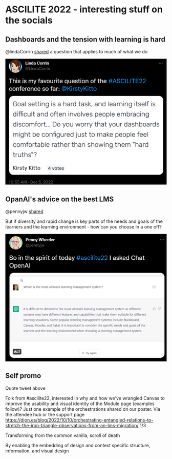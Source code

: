 # ASCILITE 2022 - interesting stuff on the socials



## Dashboards and the tension with learning is hard

@lindaCorrin [shared](https://twitter.com/LindaCorrin/status/1599568004232392705) a question that applies to much of what we do

![](images/dashboardsHard.png)  

## OpanAI's advice on the best LMS

@pennyjw [shared](https://twitter.com/pennyjw/status/1599726226842996736)

But if diversity and rapid change is key parts of the needs and goals of the learners and the learning environment - how can you choose in a one off? 

![](images/openAiBestLMS.png)  

## Self promo

Quote tweet above 

Folk from #ascilite22, interested in why and how we've wrangled Canvas to improve the usability and visual identity of the Module page (examples follow)?  Just one example of the orchestrations shared on our poster. Via the attendee hub or the support page https://djon.es/blog/2022/10/10/orchestrating-entangled-relations-to-stretch-the-iron-triangle-observations-from-an-lms-migration/ 1/3


Transforming from the common vanilla, scroll of death 


By enabling the embedding of design and context specific structure, information, and visual design


